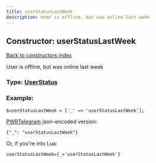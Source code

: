 ```yaml
---
title: userStatusLastWeek
description: User is offline, but was online last week
---
```

## Constructor: userStatusLastWeek  
[Back to constructors index](index.md)



User is offline, but was online last week




### Type: [UserStatus](../types/UserStatus.md)


### Example:

```
$userStatusLastWeek = ['_' => 'userStatusLastWeek'];
```  

[PWRTelegram](https://pwrtelegram.xyz) json-encoded version:

```
{"_": "userStatusLastWeek"}
```


Or, if you're into Lua:  


```
userStatusLastWeek={_='userStatusLastWeek'}

```


